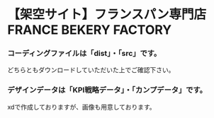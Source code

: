 # 【架空サイト】フランスパン専門店　FRANCE BEKERY FACTORY

### コーディングファイルは「dist」・「src」です。
どちらともダウンロードしていただいた上でご確認下さい。

### デザインデータは「KPI戦略データ」・「カンプデータ」です。
xdで作成しておりますが、画像も用意しております。
